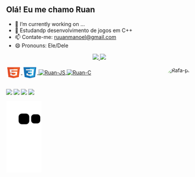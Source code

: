 ## Olá! Eu me chamo Ruan

- 🔭 I’m currently working on ...
- 🌱 Estudandp desenvolvimento de jogos em C++
- 📫 Contate-me: ruuanmanoel@gmail.com
- 😄 Pronouns: Ele/Dele

<div align="center">
  <a href="https://github.com/ruuanmanoel">
  <img height="160em" src="https://github-readme-stats.vercel.app/api?username=ruuanmanoel&show_icons=true&theme=synthwave&include_all_commits=true&count_private=true"/>
  <img height="160em" src="https://github-readme-stats.vercel.app/api/top-langs/?username=ruuanmanoel&layout=compact&langs_count=7&theme=synthwave"/>
</div>

  
 <div style="display: inline_block"><br>
  <img align="center" alt="Ruan-HTML" height="30" width="40" src="https://raw.githubusercontent.com/devicons/devicon/master/icons/html5/html5-original.svg">
  <img align="center" alt="Ruan-CSS" height="30" width="40" src="https://raw.githubusercontent.com/devicons/devicon/master/icons/css3/css3-original.svg"> 
  <img align="center" alt="Ruan-JS" height="30" width="40" src="https://cdn.jsdelivr.net/gh/devicons/devicon/icons/javascript/javascript-original.svg" />
   <img align="center" alt="Ruan-C" height="30" width="40" src="https://cdn.jsdelivr.net/gh/devicons/devicon/icons/c/c-original.svg" />

  <img align="right" alt="Rafa-pic" height="150" style="border-radius:50px;" src="https://c.tenor.com/NYuGzhdqJfkAAAAd/star-wars-baby-yoda.gifwidth=676&height=676">
</div>
 
 ##
  
 <div>
  <a href="https://instagram.com/ruanmanoel_" target="_blank"><img src="https://img.shields.io/badge/-Instagram-%23E4405F?style=for-the-badge&logo=instagram&logoColor=white" target="_blank"></a>
 <a href="#" target="_blank"><img src="https://img.shields.io/badge/Discord-7289DA?style=for-the-badge&logo=discord&logoColor=white" target="_blank"></a> 
  <a href = "mailto:ruuanmanoel@gmail.com"><img src="https://img.shields.io/badge/-Gmail-%23333?style=for-the-badge&logo=gmail&logoColor=white" target="_blank"></a>
  <a href="https://www.linkedin.com/in/ruuanmanoel" target="_blank"><img src="https://img.shields.io/badge/-LinkedIn-%230077B5?style=for-the-badge&logo=linkedin&logoColor=white" target="_blank"></a> 
 </div>
  
![Snake animation](https://github.com/ruuanmanoel/ruuanmanoel/blob/output/github-contribution-grid-snake.svg)
